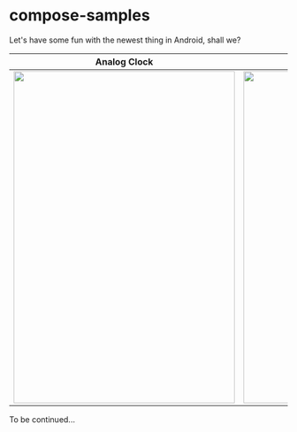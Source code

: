 
# compose-samples
Let's have some fun with the newest thing in Android, shall we?


| Analog Clock | Passcode Screen|List with sections
|--|--|--|
| <img width=400 height=600 src="https://user-images.githubusercontent.com/9197459/106971430-d4c53e00-6746-11eb-9130-71dc0c2691c6.gif"/> | <img width=400 height=600 src="https://user-images.githubusercontent.com/9197459/106971539-08a06380-6747-11eb-9b5c-73212d535026.gif"/> |<img width = 400 height=600 src="https://user-images.githubusercontent.com/9197459/106973071-04297a00-674a-11eb-9d90-5c8b84ebdec7.gif"/>

To be continued...
